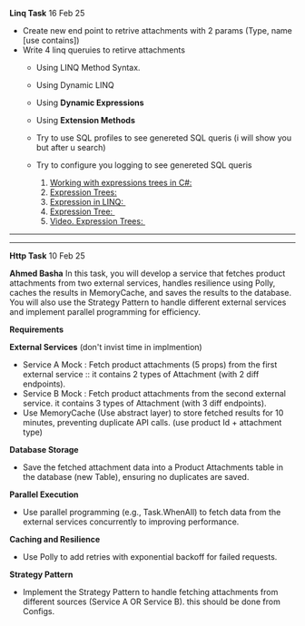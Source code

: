 __Linq Task__ 16 Feb 25
 - Create new end point to retrive attachments with 2 params (Type, name [use contains]) 
 - Write 4 linq queruies to retirve attachments
   - Using LINQ Method Syntax.
   - Using Dynamic LINQ
   - Using **Dynamic Expressions**
   - Using **Extension Methods**
   - Try to use SQL profiles to see genereted SQL queris (i will show you but after u search)
   - Try to configure you logging to see genereted SQL queris
  
     <ol data-slate-node="element" class="slate-ordered-list"><li data-slate-node="element"><div data-slate-node="element" style="position: relative;"><span data-slate-node="text"><span data-slate-leaf="true"><span data-slate-zero-width="z" data-slate-length="0">﻿</span></span></span><a data-slate-node="element" data-slate-inline="true" target="_blank" rel="noopener noreferrer" href="&nbsp;https://tyrrrz.me/blog/expression-trees" style="display: inline;"><span data-slate-node="text"><span data-slate-leaf="true"><span data-slate-string="true">Working with expressions trees in C#:</span></span></span></a><span data-slate-node="text"><span data-slate-leaf="true"><span data-slate-zero-width="z" data-slate-length="0">﻿</span></span></span></div></li><li data-slate-node="element"><div data-slate-node="element" style="position: relative;"><span data-slate-node="text"><span data-slate-leaf="true"><span data-slate-zero-width="z" data-slate-length="0">﻿</span></span></span><a data-slate-node="element" data-slate-inline="true" target="_blank" rel="noopener noreferrer" href="&nbsp;https://docs.microsoft.com/en-us/dotnet/csharp/programming-guide/concepts/expression-trees/" style="display: inline;"><span data-slate-node="text"><span data-slate-leaf="true"><span data-slate-string="true">Expression Trees:</span></span></span></a><span data-slate-node="text"><span data-slate-leaf="true"><span data-slate-zero-width="z" data-slate-length="0">﻿</span></span></span></div></li><li data-slate-node="element"><div data-slate-node="element" style="position: relative;"><span data-slate-node="text"><span data-slate-leaf="true"><span data-slate-zero-width="z" data-slate-length="0">﻿</span></span></span><a data-slate-node="element" data-slate-inline="true" target="_blank" rel="noopener noreferrer" href="https://www.tutorialsteacher.com/linq/linq-expression" style="display: inline;"><span data-slate-node="text"><span data-slate-leaf="true"><span data-slate-string="true">Expression in LINQ: </span></span></span></a><span data-slate-node="text"><span data-slate-leaf="true"><span data-slate-zero-width="z" data-slate-length="0">﻿</span></span></span><a data-slate-node="element" data-slate-inline="true" target="_blank" rel="noopener noreferrer" href="https://www.tutorialsteacher.com/linq/linq-expression" style="display: inline;"><span data-slate-node="text"><span data-slate-leaf="true"><span data-slate-zero-width="z" data-slate-length="0">﻿</span></span></span></a><span data-slate-node="text"><span data-slate-leaf="true"><span data-slate-zero-width="z" data-slate-length="0">﻿</span></span></span></div></li><li data-slate-node="element"><div data-slate-node="element" style="position: relative;"><span data-slate-node="text"><span data-slate-leaf="true"><span data-slate-zero-width="z" data-slate-length="0">﻿</span></span></span><a data-slate-node="element" data-slate-inline="true" target="_blank" rel="noopener noreferrer" href="https://www.tutorialsteacher.com/linq/expression-tree" style="display: inline;"><span data-slate-node="text"><span data-slate-leaf="true"><span data-slate-string="true">Expression Tree: </span></span></span></a><span data-slate-node="text"><span data-slate-leaf="true"><span data-slate-zero-width="z" data-slate-length="0">﻿</span></span></span><a data-slate-node="element" data-slate-inline="true" target="_blank" rel="noopener noreferrer" href="https://www.tutorialsteacher.com/linq/expression-tree" style="display: inline;"><span data-slate-node="text"><span data-slate-leaf="true"><span data-slate-zero-width="z" data-slate-length="0">﻿</span></span></span></a><span data-slate-node="text"><span data-slate-leaf="true"><span data-slate-zero-width="z" data-slate-length="0">﻿</span></span></span></div></li><li data-slate-node="element"><div data-slate-node="element" style="position: relative;"><span data-slate-node="text"><span data-slate-leaf="true"><span data-slate-zero-width="z" data-slate-length="0">﻿</span></span></span><a data-slate-node="element" data-slate-inline="true" target="_blank" rel="noopener noreferrer" href="https://youtu.be/dwr40KytyaY" style="display: inline;"><span data-slate-node="text"><span data-slate-leaf="true"><span data-slate-string="true">Video. Expression Trees: </span></span></span></a><span data-slate-node="text"><span data-slate-leaf="true"><span data-slate-zero-width="z" data-slate-length="0">﻿</span></span></span><a data-slate-node="element" data-slate-inline="true" target="_blank" rel="noopener noreferrer" href="https://youtu.be/dwr40KytyaY" style="display: inline;"><span data-slate-node="text"><span data-slate-leaf="true"><span data-slate-zero-width="z" data-slate-length="0">﻿</span></span></span></a><span data-slate-node="text"><span data-slate-leaf="true"><span data-slate-zero-width="z" data-slate-length="0">﻿</span></span></span></div></li></ol>

-----------------------------------------------------------------------------------------------------------------------------------------------------------
-----------------------------------------------------------------------------------------------------------------------------------------------------------

__Http Task__ 10 Feb 25

__Ahmed Basha__
In this task, you will develop a service that fetches product attachments from two external services, handles resilience using Polly, caches the results in MemoryCache, and saves the results to the database. 
You will also use the Strategy Pattern to handle different external services and implement parallel programming for efficiency.

**Requirements**

__External Services__ (don't invist time in implmention)
- Service A Mock : Fetch product attachments (5 props) from the first external service :: it contains 2 types of Attachment (with 2 diff endpoints).
- Service B Mock : Fetch product attachments from the second external service. it contains 3 types of Attachment (with 3 diff endpoints).
 - Use MemoryCache (Use abstract layer) to store fetched results for 10 minutes, preventing duplicate API calls. (use product Id   + attachment type)

__Database Storage__
- Save the fetched attachment data into a Product Attachments table in the database (new Table), ensuring no duplicates are saved.

__Parallel Execution__
- Use parallel programming (e.g., Task.WhenAll) to fetch data from the external services concurrently to improving performance.

__Caching and Resilience__
 - Use Polly to add retries with exponential backoff for failed requests.

__Strategy Pattern__
- Implement the Strategy Pattern to handle fetching attachments from different sources (Service A OR Service B). this should be done from Configs.
